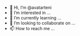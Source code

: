 - 👋 Hi, I’m @avatarteni
- 👀 I’m interested in ...
- 🌱 I’m currently learning ...
- 💞️ I’m looking to collaborate on ...
- 📫 How to reach me ...

<!---
avatarteni/avatarteni is a ✨ special ✨ repository because its `README.md` (this file) appears on your GitHub profile.
You can click the Preview link to take a look at your changes.
--->
